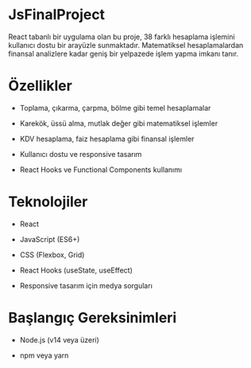 # JsFinalProject

React tabanlı bir uygulama olan bu proje, 38 farklı hesaplama işlemini kullanıcı dostu bir arayüzle sunmaktadır. Matematiksel hesaplamalardan finansal analizlere kadar geniş bir yelpazede işlem yapma imkanı tanır.

# Özellikler

- Toplama, çıkarma, çarpma, bölme gibi temel hesaplamalar

- Karekök, üssü alma, mutlak değer gibi matematiksel işlemler

- KDV hesaplama, faiz hesaplama gibi finansal işlemler

- Kullanıcı dostu ve responsive tasarım

- React Hooks ve Functional Components kullanımı

# Teknolojiler

- React

- JavaScript (ES6+)

- CSS (Flexbox, Grid)

- React Hooks (useState, useEffect)

- Responsive tasarım için medya sorguları

# Başlangıç Gereksinimleri

- Node.js (v14 veya üzeri)

- npm veya yarn
